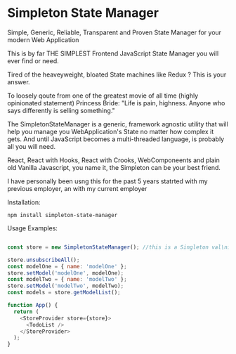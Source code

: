 # Simpleton State Manager

Simple, Generic, Reliable, Transparent and Proven State Manager for your modern Web Application


This is by far THE SIMPLEST Frontend JavaScript State Manager you will ever find or need.

Tired of the heaveyweight, bloated State machines like Redux ? This is your answer.



To loosely qoute from one of the greatest movie of all time (highly opinionated statement) Princess Bride: "Life is pain, highness. Anyone who says differently is selling something."




The SimpletonStateManager is a generic, framework agnostic utility that will help you manage you WebApplication's State no matter how complex it gets.
And until JavaScript becomes a multi-threaded language, is probably all you will need.

React, React with Hooks, React with Crooks, WebComponeents and plain old Vanilla Javascript, you name it, the Simpleton can be your best friend.

I have personally been usng this for the past 5 years statrted with my previous employer, an with my current employer



Installation:

```
npm install simpleton-state-manager
```





Usage Examples:

```javascript

const store = new SimpletonStateManager(); //this is a Singleton val\nilla JavaScript class

store.unsubscribeAll();
const modelOne = { name: 'modelOne' };
store.setModel('modelOne', modelOne);
const modelTwo = { name: 'modelTwo' };
store.setModel('modelTwo', modelTwo);
const models = store.getModelList();

function App() {
  return (
    <StoreProvider store={store}>
      <TodoList />
    </StoreProvider>
  );
}
```
